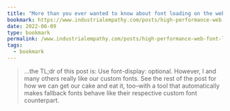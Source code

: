 ```yaml
---
title: "More than you ever wanted to know about font loading on the web (industrialempathy.com)"
bookmark: https://www.industrialempathy.com/posts/high-performance-web-font-loading/
date: 2022-06-09
type: bookmark
permalink: /www.industrialempathy.com/posts/high-performance-web-font-loading/
tags:
  - bookmark
---
```

> ...the TL;dr of this post is: Use font-display: optional. However, I and many others really like our custom fonts. See the rest of the post for how we can get our cake and eat it, too–with a tool that automatically makes fallback fonts behave like their respective custom font counterpart.
